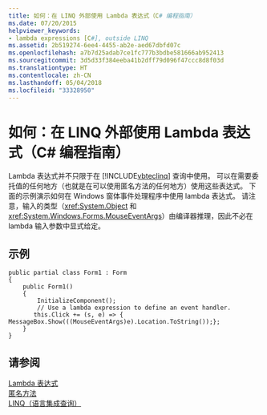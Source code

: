 ```yaml
---
title: 如何：在 LINQ 外部使用 Lambda 表达式（C# 编程指南）
ms.date: 07/20/2015
helpviewer_keywords:
- lambda expressions [C#], outside LINQ
ms.assetid: 2b519274-6ee4-4455-ab2e-aed67dbfd07c
ms.openlocfilehash: a7b7d25adab7ce1fc777b3bdbe581666ab952413
ms.sourcegitcommit: 3d5d33f384eeba41b2dff79d096f47ccc8d8f03d
ms.translationtype: HT
ms.contentlocale: zh-CN
ms.lasthandoff: 05/04/2018
ms.locfileid: "33328950"
---
```

# <a name="how-to-use-lambda-expressions-outside-linq-c-programming-guide"></a>如何：在 LINQ 外部使用 Lambda 表达式（C# 编程指南）
Lambda 表达式并不只限于在 [!INCLUDE[vbteclinq](~/includes/vbteclinq-md.md)] 查询中使用。 可以在需要委托值的任何地方（也就是在可以使用匿名方法的任何地方）使用这些表达式。 下面的示例演示如何在 Windows 窗体事件处理程序中使用 lambda 表达式。 请注意，输入的类型（<xref:System.Object> 和 <xref:System.Windows.Forms.MouseEventArgs>）由编译器推理，因此不必在 lambda 输入参数中显式给定。  
  
## <a name="example"></a>示例  
  
```  
public partial class Form1 : Form  
{  
    public Form1()  
    {  
        InitializeComponent();  
        // Use a lambda expression to define an event handler.  
       this.Click += (s, e) => { MessageBox.Show(((MouseEventArgs)e).Location.ToString());};  
    }  
}  
```  
  
## <a name="see-also"></a>请参阅  
 [Lambda 表达式](../../../csharp/programming-guide/statements-expressions-operators/lambda-expressions.md)  
 [匿名方法](../../../csharp/programming-guide/statements-expressions-operators/anonymous-methods.md)  
 [LINQ（语言集成查询）](http://msdn.microsoft.com/library/a73c4aec-5d15-4e98-b962-1274021ea93d)
